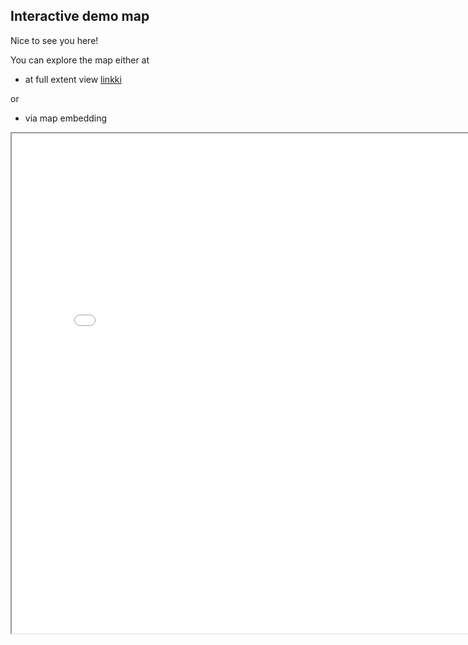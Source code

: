 ## Interactive demo map

Nice to see you here!

You can explore the map either at
- at full extent view [linkki](kartta.html)

or
- via map embedding

<iframe src="kartta.html" height="800" width="800"></iframe>
